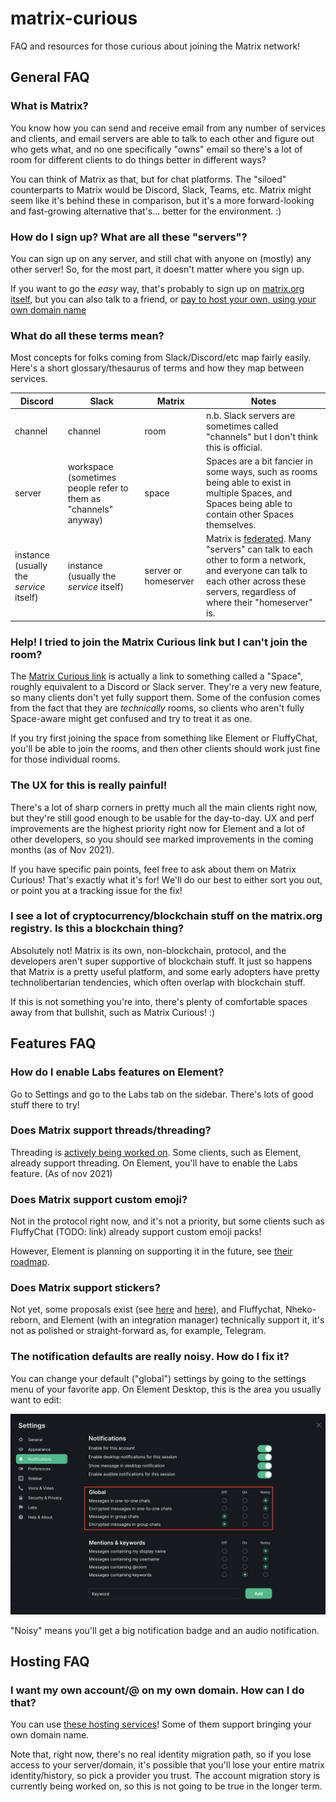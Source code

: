 # matrix-curious

FAQ and resources for those curious about joining the Matrix network!

## General FAQ

### What is Matrix?

You know how you can send and receive email from any number of services and clients, and email servers are able to talk to each other and figure out who gets what, and no one specifically "owns" email so there's a lot of room for different clients to do things better in different ways?

You can think of Matrix as that, but for chat platforms. The "siloed" counterparts to Matrix would be Discord, Slack, Teams, etc. Matrix might seem like it's behind these in comparison, but it's a more forward-looking and fast-growing alternative that's... better for the environment. :)

### How do I sign up? What are all these "servers"?

You can sign up on any server, and still chat with anyone on (mostly) any other server! So, for the most part, it doesn't matter where you sign up.

If you want to go the _easy_ way, that's probably to sign up on [matrix.org itself](https://app.element.io/?pk_vid=d4b162e0e6c511851631808451ab93fb#/register), but you can also talk to a friend, or [pay to host your own, using your own domain name](#hosting-faq)

### What do all these terms mean?

Most concepts for folks coming from Slack/Discord/etc map fairly easily. Here's a short glossary/thesaurus of terms and how they map between services.

Discord |Slack | Matrix | Notes
--------|------|--------|-------
channel | channel | room | n.b. Slack servers are sometimes called "channels" but I don't think this is official.
server | workspace (sometimes people refer to them as "channels" anyway) | space | Spaces are a bit fancier in some ways, such as rooms being able to exist in multiple Spaces, and Spaces being able to contain other Spaces themselves.
instance (usually the _service_ itself) | instance (usually the _service_ itself) | server or homeserver | Matrix is [federated](https://matrix.org/faq/#what-does-federated-mean%3F). Many "servers" can talk to each other to form a network, and everyone can talk to each other across these servers, regardless of where their "homeserver" is.


### Help! I tried to join the Matrix Curious link but I can't join the room?

The [Matrix Curious link](https://matrix.to/#/#matrix-curious:matrix.org) is actually a link to something called a "Space", roughly equivalent to a Discord or Slack server. They're a very new feature, so many clients don't yet fully support them. Some of the confusion comes from the fact that they are _technically_ rooms, so clients who aren't fully Space-aware might get confused and try to treat it as one.

If you try first joining the space from something like Element or FluffyChat, you'll be able to join the rooms, and then other clients should work just fine for those individual rooms.

### The UX for this is really painful!

There's a lot of sharp corners in pretty much all the main clients right now, but they're still good enough to be usable for the day-to-day. UX and perf improvements are the highest priority right now for Element and a lot of other developers, so you should see marked improvements in the coming months (as of Nov 2021).

If you have specific pain points, feel free to ask about them on Matrix Curious! That's exactly what it's for! We'll do our best to either sort you out, or point you at a tracking issue for the fix!

### I see a lot of cryptocurrency/blockchain stuff on the matrix.org registry. Is this a blockchain thing?

Absolutely not! Matrix is its own, non-blockchain, protocol, and the developers aren't super supportive of blockchain stuff. It just so happens that Matrix is a pretty useful platform, and some early adopters have pretty technolibertarian tendencies, which often overlap with blockchain stuff.

If this is not something you're into, there's plenty of comfortable spaces away from that bullshit, such as Matrix Curious! :)

## Features FAQ

### How do I enable Labs features on Element?

Go to Settings and go to the Labs tab on the sidebar. There's lots of good stuff there to try!

### Does Matrix support threads/threading?

Threading is [actively being worked on](https://github.com/vector-im/roadmap/projects/1#card-48804707). Some clients, such as Element, already support threading. On Element, you'll have to enable the Labs feature. (As of nov 2021)

### Does Matrix support custom emoji?

Not in the protocol right now, and it's not a priority, but some clients such as FluffyChat (TODO: link) already support custom emoji packs!

However, Element is planning on supporting it in the future, see [their roadmap](https://github.com/vector-im/roadmap/projects/1#card-48806230).

### Does Matrix support stickers?

Not yet, some proposals exist (see [here](https://github.com/matrix-org/matrix-doc/pull/1951) and [here](https://github.com/matrix-org/matrix-doc/pull/2545)), and Fluffychat, Nheko-reborn, and Element (with an integration manager) technically support it, it's not as polished or straight-forward as, for example, Telegram.

### The notification defaults are really noisy. How do I fix it?

You can change your default ("global") settings by going to the settings menu of your favorite app. On Element Desktop, this is the area you usually want to edit:

![Global notification settins on Element Desktop](media/notifications.png)

"Noisy" means you'll get a big notification badge and an audio notification.

## Hosting FAQ

### I want my own account/@ on my own domain. How can I do that?

You can use [these hosting services](https://matrix.org/hosting/)! Some of them support bringing your own domain name.

Note that, right now, there's no real identity migration path, so if you lose access to your server/domain, it's possible that you'll lose your entire matrix identity/history, so pick a provider you trust. The account migration story is currently being worked on, so this is not going to be true in the longer term.

